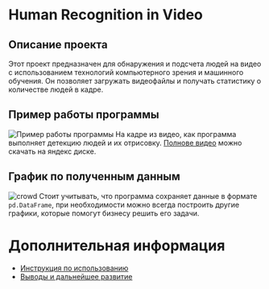 # Human Recognition in Video

## Описание проекта

Этот проект предназначен для обнаружения и подсчета людей на видео с использованием технологий компьютерного зрения и
машинного обучения. Он позволяет загружать видеофайлы и получать статистику о количестве людей в кадре.

## Пример работы программы

![Пример работы программы](https://github.com/user-attachments/assets/6e46442a-7eda-422b-b696-2722bf86501c)
На кадре из видео, как программа выполняет детекцию людей и их отрисовку.
[Полнове видео](https://disk.yandex.ru/i/Dpyoxp-vOJwRQA) можно скачать на яндекс диске.

## График по полученным данным
![crowd](https://private-user-images.githubusercontent.com/102216221/378483596-69decea6-3ef7-4ecc-a5f5-0136d009d446.png?jwt=eyJhbGciOiJIUzI1NiIsInR5cCI6IkpXVCJ9.eyJpc3MiOiJnaXRodWIuY29tIiwiYXVkIjoicmF3LmdpdGh1YnVzZXJjb250ZW50LmNvbSIsImtleSI6ImtleTUiLCJleHAiOjE3Mjk1MjMzODksIm5iZiI6MTcyOTUyMzA4OSwicGF0aCI6Ii8xMDIyMTYyMjEvMzc4NDgzNTk2LTY5ZGVjZWE2LTNlZjctNGVjYy1hNWY1LTAxMzZkMDA5ZDQ0Ni5wbmc_WC1BbXotQWxnb3JpdGhtPUFXUzQtSE1BQy1TSEEyNTYmWC1BbXotQ3JlZGVudGlhbD1BS0lBVkNPRFlMU0E1M1BRSzRaQSUyRjIwMjQxMDIxJTJGdXMtZWFzdC0xJTJGczMlMkZhd3M0X3JlcXVlc3QmWC1BbXotRGF0ZT0yMDI0MTAyMVQxNTA0NDlaJlgtQW16LUV4cGlyZXM9MzAwJlgtQW16LVNpZ25hdHVyZT01ZjgyMDk4ZDI3NmI3ZmJkODJhMmNlMGIyMDE1YzdmZDZmN2NmZThiNGJlMGY0NjY4OTY5YzhiNTU0MzIwODZiJlgtQW16LVNpZ25lZEhlYWRlcnM9aG9zdCJ9.dvgIzH03KAbYNG5YoOgIZ1MJt--FL8PEJXzN8JF9LGU)
Стоит учитывать, что программа сохраняет данные в формате `pd.DataFrame`, при необходимости можно всегда построить другие графики, которые помогут бизнесу решить его задачи.


# Дополнительная информация

- [Инструкция по использованию](Download.md)
- [Выводы и дальнейшее развитие](Upgrade.md)
